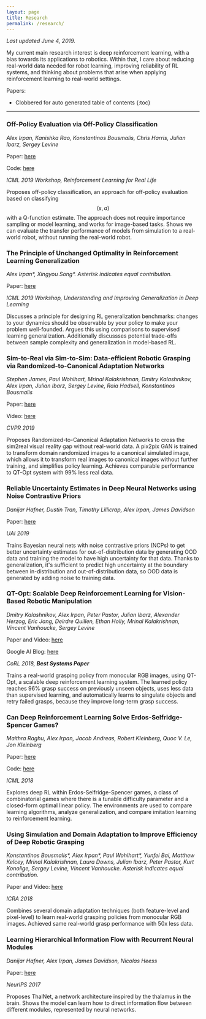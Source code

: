 ```yaml
---
layout: page
title: Research
permalink: /research/
---
```


*Last updated June 4, 2019.*

My current main research interest is deep reinforcement learning, with a bias towards its applications to robotics. Within that, I care about reducing real-world data needed for robot learning, improving reliability of RL systems, and thinking about problems that arise when applying reinforcement learning to real-world settings.

Papers:

- Clobbered for auto generated table of contents
{:toc}


---------------------------------------------

<p></p>

### Off-Policy Evaluation via Off-Policy Classification

*Alex Irpan, Kanishka Rao, Konstantinos Bousmalis, Chris Harris, Julian Ibarz, Sergey Levine*

Paper: [here](https://arxiv.org/abs/1906.01624)

Code: [here](https://gist.github.com/alexirpan/54ac855db7e0d017656645ef1475ac08)

*ICML 2019 Workshop, Reinforcement Learning for Real Life*

Proposes off-policy classification, an approach for off-policy evaluation based
on classifying $$(s,a)$$ with a Q-function estimate. The approach does not
require importance sampling or model learning, and works for image-based tasks.
Shows we can evaluate the transfer performance of models from simulation to a
real-world robot, without running the real-world robot.

### The Principle of Unchanged Optimality in Reinforcement Learning Generalization

*Alex Irpan\*, Xingyou Song\*. Asterisk indicates equal contribution.*

Paper: [here](https://arxiv.org/abs/1906.00336)

*ICML 2019 Workshop, Understanding and Improving Generalization in Deep Learning*

Discusses a principle for designing RL generalization benchmarks: changes to your
dynamics should be observable by your policy to make your problem well-founded.
Argues this using comparisons to supervised learning generalization. Additionally
discussses potential trade-offs between sample complexity and generalization in
model-based RL.

### Sim-to-Real via Sim-to-Sim: Data-efficient Robotic Grasping via Randomized-to-Canonical Adaptation Networks

*Stephen James, Paul Wohlhart, Mrinal Kalakrishnan, Dmitry Kalashnikov, Alex Irpan, Julian Ibarz, Sergey Levine, Raia Hadsell, Konstantinos Bousmalis*

Paper: [here](https://arxiv.org/abs/1812.07252)

Video: [here](https://sites.google.com/view/rcan/)

*CVPR 2019*

Proposes Randomized-to-Canonical Adaptation Networks to cross the sim2real
visual reality gap without real-world data. A pix2pix GAN is trained to transform domain randomized images to a canonical simulated image, which allows it to transform real images to canonical images without further training, and simplifies policy learning. Achieves comparable performance to QT-Opt system with 99% less real data.

### Reliable Uncertainty Estimates in Deep Neural Networks using Noise Contrastive Priors

*Danijar Hafner, Dustin Tran, Timothy Lillicrap, Alex Irpan, James Davidson*

Paper: [here](https://arxiv.org/abs/1807.09289)

*UAI 2019*

Trains Bayesian neural nets with noise contrastive priors (NCPs) to get better uncertainty estimates
for out-of-distribution data by generating OOD data and training the model to have high uncertainty for that data. Thanks to generalization, it's sufficient to predict high uncertainty at the boundary between in-distribution and out-of-distribution data, so OOD data is generated by adding noise to training data.

### QT-Opt: Scalable Deep Reinforcement Learning for Vision-Based Robotic Manipulation

*Dmitry Kalashnikov, Alex Irpan, Peter Pastor, Julian Ibarz, Alexander Herzog, Eric Jang, Deirdre Quillen, Ethan Holly, Mrinal Kalakrishnan, Vincent Vanhoucke, Sergey Levine*

Paper and Video: [here](https://sites.google.com/view/qtopt)

Google AI Blog: [here](https://ai.googleblog.com/2018/06/scalable-deep-reinforcement-learning.html)

*CoRL 2018, __Best Systems Paper__*

Trains a real-world grasping policy from monocular RGB images, using QT-Opt, a scalable deep reinforcement learning system. The learned policy reaches 96% grasp success on previously unseen objects, uses less data than supervised learning, and automatically learns to singulate objects and retry failed grasps, because they improve long-term grasp success.

### Can Deep Reinforcement Learning Solve Erdos-Selfridge-Spencer Games?

*Maithra Raghu, Alex Irpan, Jacob Andreas, Robert Kleinberg, Quoc V. Le, Jon Kleinberg*

Paper: [here](https://arxiv.org/abs/1711.02301)

Code: [here](https://github.com/rubai5/ESS_Game)

*ICML 2018*

Explores deep RL within Erdos-Selfridge-Spencer games, a class of combinatorial games
where there is a tunable difficulty parameter and a closed-form optimal linear policy. The environments are used to compare learning algorithms, analyze generalization, and compare imitation learning to reinforcement learning.

### Using Simulation and Domain Adaptation to Improve Efficiency of Deep Robotic Grasping

*Konstantinos Bousmalis\*, Alex Irpan\*, Paul Wohlhart\*, Yunfei Bai, Matthew Kelcey, Mrinal Kalakrishnan, Laura Downs, Julian Ibarz, Peter Pastor, Kurt Konolige, Sergey Levine, Vincent Vanhoucke. Asterisk indicates equal contribution.*

Paper and Video: [here](https://sites.google.com/view/graspgan)

*ICRA 2018*

Combines several domain adaptation techniques (both feature-level and pixel-level) to learn real-world grasping policies from monocular RGB images. Achieved same real-world grasp performance with 50x less data.


### Learning Hierarchical Information Flow with Recurrent Neural Modules

*Danijar Hafner, Alex Irpan, James Davidson, Nicolas Heess*

Paper: [here](https://arxiv.org/abs/1706.05744)

*NeurIPS 2017*

Proposes ThalNet, a network architecture inspired by the thalamus in the brain.
Shows the model can learn how to direct information flow between different modules, represented by neural networks.
